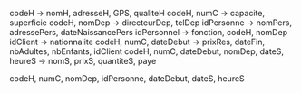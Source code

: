 codeH → nomH, adresseH, GPS, qualiteH
codeH, numC → capacite, superficie
codeH, nomDep → directeurDep, telDep
idPersonne → nomPers, adressePers, dateNaissancePers
idPersonnel → fonction, codeH, nomDep
idClient → nationnalite
codeH, numC, dateDebut → prixRes, dateFin, nbAdultes, nbEnfants, idClient
codeH, numC, dateDebut, nomDep, dateS, heureS → nomS, prixS, quantiteS, paye


codeH, numC, nomDep, idPersonne, dateDebut, dateS, heureS